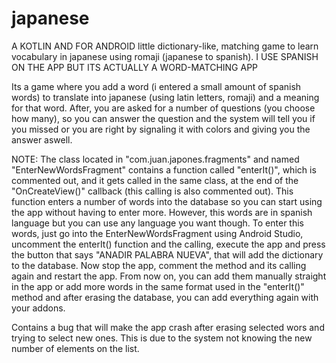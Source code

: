 # japanese
A KOTLIN AND FOR ANDROID little dictionary-like, matching game to learn vocabulary in japanese using romaji (japanese to spanish).
I USE SPANISH ON THE APP BUT ITS ACTUALLY A WORD-MATCHING APP

Its a game where you add a word (i entered a small amount of spanish words) to translate into japanese (using latin letters,
romaji) and a meaning for that word.
After, you are asked for a number of questions (you choose how many), so you can answer the question and the system will 
tell you if you missed or you are right by signaling it with colors and giving you the answer aswell.

NOTE:
The class located in "com.juan.japones.fragments" and named "EnterNewWordsFragment" contains a function called
"enterIt()", which is commented out, and it gets called in the same class, at the end of the "OnCreateView()" callback (this
 calling is also commented out). This function enters a number of words into the database so you can start using the app
 without having to enter more. 
 However, this words are in spanish language but you can use any language you want though.
 To enter this words, just go into the EnterNewWordsFragment using Android Studio, uncomment the enterIt() function and the
 calling, execute the app and press the button that says "ANADIR PALABRA NUEVA", that will add the dictionary to the database.
 Now stop the app, comment the method and its calling again and restart the app. From now on, you can add them 
 manually straight in the app or add more words in the same format used in the "enterIt()" method and after erasing the database,
  you can add everything again with your addons.



Contains a bug that will make the app crash after erasing selected wors and trying to select new ones. This is due to the system not knowing the new number of elements on the list. 
